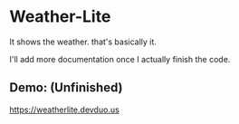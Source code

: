 # Weather-Lite
<p>It shows the weather. that's basically it.</p>
<p>I'll add more documentation once I actually finish the code.</p>

Demo: (Unfinished)
------
https://weatherlite.devduo.us
